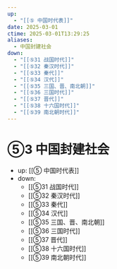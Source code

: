 ```yaml
---
up:
  - "[[⑤ 中国时代表]]"
date: 2025-03-01
ctime: 2025-03-01T13:29:25
aliases:
  - 中国封建社会
down:
  - "[[⑤31 战国时代]]"
  - "[[⑤32 秦汉时代]]"
  - "[[⑤33 秦代]]"
  - "[[⑤34 汉代]]"
  - "[[⑤35 三国、晋、南北朝]]"
  - "[[⑤36 三国时代]]"
  - "[[⑤37 晋代]]"
  - "[[⑤38 十六国时代]]"
  - "[[⑤39 南北朝时代]]"
---
```


# ⑤3 中国封建社会

- up: [[⑤ 中国时代表]]
- down:	
	- [[⑤31 战国时代]]
	- [[⑤32 秦汉时代]]
	- [[⑤33 秦代]]
	- [[⑤34 汉代]]
	- [[⑤35 三国、晋、南北朝]]
	- [[⑤36 三国时代]]
	- [[⑤37 晋代]]
	- [[⑤38 十六国时代]]
	- [[⑤39 南北朝时代]]
	
